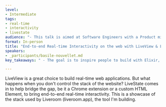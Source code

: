 ```yaml
---
level:
- Intermediate
tags:
- real-time
- interactivity
- livestate
audience: "- This talk is aimed at Software Engineers with a Product mindset, who need to build embedded experiences on the web that go further than a simple website. Specifically, they want to convince their company's management to consider using Elixir for client-heavy projects, instead of the usual full Javascript stack."
format: In-person
title: "End-to-end Real-time Interactivity on the web with LiveView & LiveState"
speakers:
- _participants/basile-nouvellet.md
key_takeaways: " - The goal is to inspire people to build with Elixir, by giving an update about my journey building Liveroom, a project I announced during my talk at ElixirConf EU 2023. It is a great showcase of what is possible with LiveView & LiveState when building interactive experiences on the web."

---
```

LiveView is a great choice to build real-time web applications. But what happens when you don't control the stack of the website?
LiveState comes in to help bridge the gap, be it a Chrome extension or a custom HTML Element, to bring end-to-end real-time interactivity.
This is a showcase of the stack used by Liveroom (liveroom.app), the tool I'm building.
